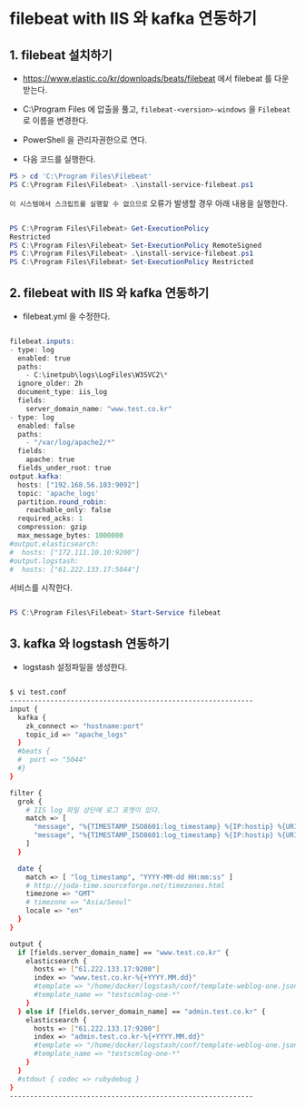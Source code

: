 # filebeat with IIS 와 kafka 연동하기

## 1. filebeat 설치하기

- https://www.elastic.co/kr/downloads/beats/filebeat 에서 filebeat 를 다운받는다.

- C:\Program Files 에 압출을 풀고, ```filebeat-<version>-windows``` 을 ```Filebeat``` 로 이름을 변경한다.

- PowerShell 을 관리자권한으로 연다.

- 다음 코드를 실행한다.

```powershell
PS > cd 'C:\Program Files\Filebeat'
PS C:\Program Files\Filebeat> .\install-service-filebeat.ps1
```

```이 시스템에서 스크립트를 실행할 수 없으므로``` 오류가 발생할 경우 아래 내용을 실행한다.

```powershell

PS C:\Program Files\Filebeat> Get-ExecutionPolicy
Restricted
PS C:\Program Files\Filebeat> Set-ExecutionPolicy RemoteSigned
PS C:\Program Files\Filebeat> .\install-service-filebeat.ps1
PS C:\Program Files\Filebeat> Set-ExecutionPolicy Restricted

```

## 2. filebeat with IIS 와 kafka 연동하기

- filebeat.yml 을 수정한다.

```powershell

filebeat.inputs:
- type: log
  enabled: true
  paths:
    - C:\inetpub\logs\LogFiles\W3SVC2\*
  ignore_older: 2h
  document_type: iis_log
  fields:
    server_domain_name: "www.test.co.kr"
- type: log
  enabled: false
  paths:
    - "/var/log/apache2/*"
  fields:
    apache: true
  fields_under_root: true
output.kafka:
  hosts: ["192.168.56.103:9092"]
  topic: 'apache_logs'
  partition.round_robin:
    reachable_only: false
  required_acks: 1
  compression: gzip
  max_message_bytes: 1000000
#output.elasticsearch:
#  hosts: ["172.111.10.10:9200"]
#output.logstash:
#  hosts: ["61.222.133.17:5044"]

```

서비스를 시작한다.

```powershell

PS C:\Program Files\Filebeat> Start-Service filebeat

```

## 3. kafka 와 logstash 연동하기

- logstash 설정파일을 생성한다.

```sh

$ vi test.conf
------------------------------------------------------------
input {
  kafka {
    zk_connect => "hostname:port"
    topic_id => "apache_logs"
  }
  #beats {
  #  port => "5044"
  #}
}

filter {
  grok {
    # IIS log 파일 상단에 로그 포멧이 있다.
    match => [
      "message", "%{TIMESTAMP_ISO8601:log_timestamp} %{IP:hostip} %{URIPROTO:method} %{URIPATH:request} (?:%{NOTSPACE:queryparam}|-) %{NUMBER:port} (?:%{WORD:username}|-) %{IP:clientip} %{NOTSPACE:user-agent} (?:%{NOTSPACE:referer}|-) %{NUMBER:status} %{NUMBER:sub-status} %{NUMBER:win32-status} %{NUMBER:time-taken}",
      "message", "%{TIMESTAMP_ISO8601:log_timestamp} %{IP:hostip} %{URIPROTO:method} %{URIPATH:request} (?:%{NOTSPACE:queryparam}|-) %{NUMBER:port} (?:%{WORD:username}|-) %{IP:clientip} %{NOTSPACE:user-agent} %{NUMBER:status} %{NUMBER:sub-status} %{NUMBER:win32-status} %{NUMBER:time-taken}"
    ]
  }

  date {
    match => [ "log_timestamp", "YYYY-MM-dd HH:mm:ss" ]
    # http://joda-time.sourceforge.net/timezones.html
    timezone => "GMT"
    # timezone => "Asia/Seoul"
    locale => "en"
  }
}

output {
  if [fields.server_domain_name] == "www.test.co.kr" {
    elasticsearch {
      hosts => ["61.222.133.17:9200"]
      index => "www.test.co.kr-%{+YYYY.MM.dd}"
      #template => "/home/docker/logstash/conf/template-weblog-one.json"
      #template_name => "testscmlog-one-*"
    }
  } else if [fields.server_domain_name] == "admin.test.co.kr" {
    elasticsearch {
      hosts => ["61.222.133.17:9200"]
      index => "admin.test.co.kr-%{+YYYY.MM.dd}"
      #template => "/home/docker/logstash/conf/template-weblog-one.json"
      #template_name => "testscmlog-one-*"
    }
  }
  #stdout { codec => rubydebug }
}
------------------------------------------------------------

```
